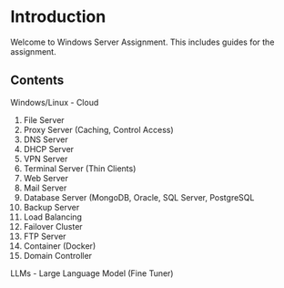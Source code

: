 # Introduction

Welcome to Windows Server Assignment. This includes guides for the assignment.

## Contents

Windows/Linux - Cloud

1. File Server
2. Proxy Server (Caching, Control Access)
3. DNS Server
4. DHCP Server
5. VPN Server
6. Terminal Server (Thin Clients)
7. Web Server
8. Mail Server
9. Database Server (MongoDB, Oracle, SQL Server, PostgreSQL
10. Backup Server
11. Load Balancing
12. Failover Cluster
13. FTP Server
14. Container (Docker)
15. Domain Controller

LLMs - Large Language Model  (Fine Tuner)
